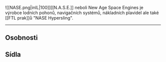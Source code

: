 ![[NASE.png|inlL|100]][[N.A.S.E.]] neboli New Age Space Engines je výrobce lodních pohonů, navigačních systémů, nákladních plavidel ale také [[FTL prak]]ů "NASE Hypersling". 



---
## Osobnosti

## Sídla
